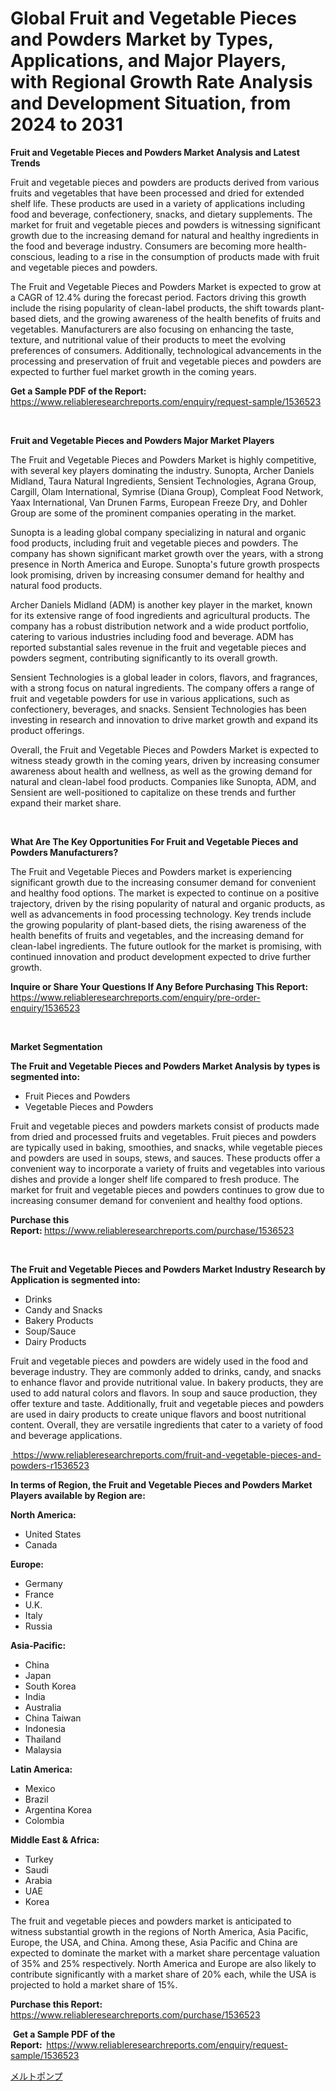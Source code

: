 <p><h1>Global Fruit and Vegetable Pieces and Powders Market by Types, Applications, and Major Players, with Regional Growth Rate Analysis and Development Situation, from 2024 to 2031</h1></p><p><strong>Fruit and Vegetable Pieces and Powders Market Analysis and Latest Trends</strong></p>
<p><p>Fruit and vegetable pieces and powders are products derived from various fruits and vegetables that have been processed and dried for extended shelf life. These products are used in a variety of applications including food and beverage, confectionery, snacks, and dietary supplements. The market for fruit and vegetable pieces and powders is witnessing significant growth due to the increasing demand for natural and healthy ingredients in the food and beverage industry. Consumers are becoming more health-conscious, leading to a rise in the consumption of products made with fruit and vegetable pieces and powders.</p><p>The Fruit and Vegetable Pieces and Powders Market is expected to grow at a CAGR of 12.4% during the forecast period. Factors driving this growth include the rising popularity of clean-label products, the shift towards plant-based diets, and the growing awareness of the health benefits of fruits and vegetables. Manufacturers are also focusing on enhancing the taste, texture, and nutritional value of their products to meet the evolving preferences of consumers. Additionally, technological advancements in the processing and preservation of fruit and vegetable pieces and powders are expected to further fuel market growth in the coming years.</p></p>
<p><strong>Get a Sample PDF of the Report:&nbsp;</strong> <a href="https://www.reliableresearchreports.com/enquiry/request-sample/1536523">https://www.reliableresearchreports.com/enquiry/request-sample/1536523</a></p>
<p>&nbsp;</p>
<p><strong>Fruit and Vegetable Pieces and Powders Major Market Players</strong></p>
<p><p>The Fruit and Vegetable Pieces and Powders Market is highly competitive, with several key players dominating the industry. Sunopta, Archer Daniels Midland, Taura Natural Ingredients, Sensient Technologies, Agrana Group, Cargill, Olam International, Symrise (Diana Group), Compleat Food Network, Yaax International, Van Drunen Farms, European Freeze Dry, and Dohler Group are some of the prominent companies operating in the market.</p><p>Sunopta is a leading global company specializing in natural and organic food products, including fruit and vegetable pieces and powders. The company has shown significant market growth over the years, with a strong presence in North America and Europe. Sunopta's future growth prospects look promising, driven by increasing consumer demand for healthy and natural food products.</p><p>Archer Daniels Midland (ADM) is another key player in the market, known for its extensive range of food ingredients and agricultural products. The company has a robust distribution network and a wide product portfolio, catering to various industries including food and beverage. ADM has reported substantial sales revenue in the fruit and vegetable pieces and powders segment, contributing significantly to its overall growth.</p><p>Sensient Technologies is a global leader in colors, flavors, and fragrances, with a strong focus on natural ingredients. The company offers a range of fruit and vegetable powders for use in various applications, such as confectionery, beverages, and snacks. Sensient Technologies has been investing in research and innovation to drive market growth and expand its product offerings.</p><p>Overall, the Fruit and Vegetable Pieces and Powders Market is expected to witness steady growth in the coming years, driven by increasing consumer awareness about health and wellness, as well as the growing demand for natural and clean-label food products. Companies like Sunopta, ADM, and Sensient are well-positioned to capitalize on these trends and further expand their market share.</p></p>
<p>&nbsp;</p>
<p><strong>What Are The Key Opportunities For Fruit and Vegetable Pieces and Powders Manufacturers?</strong></p>
<p><p>The Fruit and Vegetable Pieces and Powders market is experiencing significant growth due to the increasing consumer demand for convenient and healthy food options. The market is expected to continue on a positive trajectory, driven by the rising popularity of natural and organic products, as well as advancements in food processing technology. Key trends include the growing popularity of plant-based diets, the rising awareness of the health benefits of fruits and vegetables, and the increasing demand for clean-label ingredients. The future outlook for the market is promising, with continued innovation and product development expected to drive further growth.</p></p>
<p><strong>Inquire or Share Your Questions If Any Before Purchasing This Report:</strong> <a href="https://www.reliableresearchreports.com/enquiry/pre-order-enquiry/1536523">https://www.reliableresearchreports.com/enquiry/pre-order-enquiry/1536523</a></p>
<p>&nbsp;</p>
<p><strong>Market Segmentation</strong></p>
<p><strong>The Fruit and Vegetable Pieces and Powders Market Analysis by types is segmented into:</strong></p>
<p><ul><li>Fruit Pieces and Powders</li><li>Vegetable Pieces and Powders</li></ul></p>
<p><p>Fruit and vegetable pieces and powders markets consist of products made from dried and processed fruits and vegetables. Fruit pieces and powders are typically used in baking, smoothies, and snacks, while vegetable pieces and powders are used in soups, stews, and sauces. These products offer a convenient way to incorporate a variety of fruits and vegetables into various dishes and provide a longer shelf life compared to fresh produce. The market for fruit and vegetable pieces and powders continues to grow due to increasing consumer demand for convenient and healthy food options.</p></p>
<p><strong>Purchase this Report:&nbsp;</strong><a href="https://www.reliableresearchreports.com/purchase/1536523">https://www.reliableresearchreports.com/purchase/1536523</a></p>
<p>&nbsp;</p>
<p><strong>The Fruit and Vegetable Pieces and Powders Market Industry Research by Application is segmented into:</strong></p>
<p><ul><li>Drinks</li><li>Candy and Snacks</li><li>Bakery Products</li><li>Soup/Sauce</li><li>Dairy Products</li></ul></p>
<p><p>Fruit and vegetable pieces and powders are widely used in the food and beverage industry. They are commonly added to drinks, candy, and snacks to enhance flavor and provide nutritional value. In bakery products, they are used to add natural colors and flavors. In soup and sauce production, they offer texture and taste. Additionally, fruit and vegetable pieces and powders are used in dairy products to create unique flavors and boost nutritional content. Overall, they are versatile ingredients that cater to a variety of food and beverage applications.</p></p>
<p><a href="https://www.reliableresearchreports.com/fruit-and-vegetable-pieces-and-powders-r1536523">&nbsp;https://www.reliableresearchreports.com/fruit-and-vegetable-pieces-and-powders-r1536523</a></p>
<p><strong>In terms of Region, the Fruit and Vegetable Pieces and Powders Market Players available by Region are:</strong></p>
<p>
    <p> <strong> North America: </strong>
        <ul>
            <li>United States</li>
            <li>Canada</li>
        </ul>
        </p> 
    <p> <strong> Europe: </strong>
        <ul>
            <li>Germany</li>
            <li>France</li>
            <li>U.K.</li>
            <li>Italy</li>
            <li>Russia</li>
        </ul>
        </p> 
    <p> <strong> Asia-Pacific: </strong>
        <ul>
            <li>China</li>
            <li>Japan</li>
            <li>South Korea</li>
            <li>India</li>
            <li>Australia</li>
            <li>China Taiwan</li>
            <li>Indonesia</li>
            <li>Thailand</li>
            <li>Malaysia</li>
        </ul>
        </p> 
    <p> <strong> Latin America: </strong>
        <ul>
            <li>Mexico</li>
            <li>Brazil</li>
            <li>Argentina Korea</li>
            <li>Colombia</li>
        </ul>
        </p> 
    <p> <strong> Middle East & Africa: </strong>
        <ul>
            <li>Turkey</li>
            <li>Saudi</li>
            <li>Arabia</li>
            <li>UAE</li>
            <li>Korea</li>
        </ul>
    </p>
    </p>
<p><p>The fruit and vegetable pieces and powders market is anticipated to witness substantial growth in the regions of North America, Asia Pacific, Europe, the USA, and China. Among these, Asia Pacific and China are expected to dominate the market with a market share percentage valuation of 35% and 25% respectively. North America and Europe are also likely to contribute significantly with a market share of 20% each, while the USA is projected to hold a market share of 15%.</p></p>
<p><strong>Purchase this Report: </strong><a href="https://www.reliableresearchreports.com/purchase/1536523">https://www.reliableresearchreports.com/purchase/1536523</a></p>
<p>&nbsp;<strong>Get a Sample PDF of the Report:&nbsp;&nbsp;</strong><a href="https://www.reliableresearchreports.com/enquiry/request-sample/1536523">https://www.reliableresearchreports.com/enquiry/request-sample/1536523</a></p>
<p><strong></strong></p>
<p><p><a href="https://github.com/Sophiaard2003/Market-Research-Report-List-1/blob/main/561666619567.md">メルトポンプ</a></p></p>